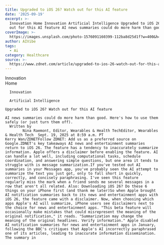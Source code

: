 ```yaml
---
title: Upgraded to iOS 26? Watch out for this AI feature
date: '2025-09-19'
excerpt: >-
  Innovation Home Innovation Artificial Intelligence Upgraded to iOS 26? Watch
  out for this AI feature AI news summaries could do more harm than good. H...
coverImage: >-
  https://images.unsplash.com/photo-1576091160399-112ba8d25d1f?w=400&h=200&fit=crop&auto=format
author: AIVibe
tags:
  - Ai
category: Healthcare
source: >-
  https://www.zdnet.com/article/upgraded-to-ios-26-watch-out-for-this-ai-feature/
---
```

Innovation      
      Home
    
      Innovation
    
      Artificial Intelligence
       
    Upgraded to iOS 26? Watch out for this AI feature
     
    AI news summaries could do more harm than good. Here's how to use them safely (or just turn them off).
      Written by 
            Nina Raemont, Editor, Wearables & Health TechEditor, Wearables & Health Tech  Sept. 19, 2025 at 8:59 a.m. PT                             Kerry Wan/ZDNETFollow ZDNET: Add us as a preferred source on Google.ZDNET's key takeaways AI news and entertainment summaries return to iOS 26. The feature has a tendency to inaccurately summarize information. Apple offers a disclaimer before enabling the feature. AI can handle a lot well, including computational tasks, schedule coordination, and answering simple questions, but one area it tends to struggle with is message summarization.If you've tested out AI summaries in your Messages app, you've probably seen the AI attempt to summarize the text you just got, only to fall short in quickly, correctly, and concisely paraphrasing. I've seen this feature regularly miss the mark when a friend sends me several messages in a row that aren't all related. Also: Downloading iOS 26? Do these 6 things on your iPhone first (and thank me later)So when Apple brought AI notification summaries back to its news and entertainment apps with iOS 26, the feature came with a disclaimer. Now, when choosing which apps Apple's AI will summarize, iPhone users see disclaimers next to the choice for news and entertainment apps. "This beta feature will occasionally make mistakes that could misrepresent the meaning of the original notification," it reads. "Summarization may change the meaning of the original headlines. Verify information." Apple disabled AI notification summaries for news and entertainment apps in January, following the BBC's critiques that Apple's AI incorrectly paraphrased one of its articles, leading to inaccurate information dissemination. The summary in
